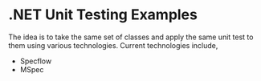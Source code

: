 .NET Unit Testing Examples
======================

The idea is to take the same set of classes and apply the same unit test to them using various technologies.  Current technologies include,

- Specflow
- MSpec